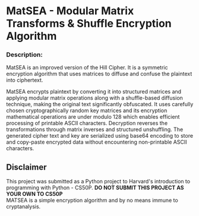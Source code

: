 # MatSEA - Modular Matrix Transforms & Shuffle Encryption Algorithm

### Description: 
MatSEA is an improved version of the Hill Cipher. It is a symmetric encryption algorithm that uses matrices to diffuse and confuse the plaintext into ciphertext.  

MatSEA encrypts plaintext by converting it into structured matrices and applying modular matrix operations along with a shuffle-based diffusion technique, making the original text significantly obfuscated. It uses carefully chosen cryptographically random key matrices and its encryption mathematical operations are under modulo 128 which enables efficient processing of printable ASCII characters. Decryption reverses the transformations through matrix inverses and structured unshuffling. The generated cipher text and key are serialized using base64 encoding to store and copy-paste encrypted data without encountering non-printable ASCII characters.

## **Disclaimer**  
This project was submitted as a Python project to Harvard's introduction to programming with Python - CS50P. **DO NOT SUBMIT THIS PROJECT AS YOUR OWN TO CS50P**  
MATSEA is a simple encryption algorithm and by no means immune to cryptanalysis.

